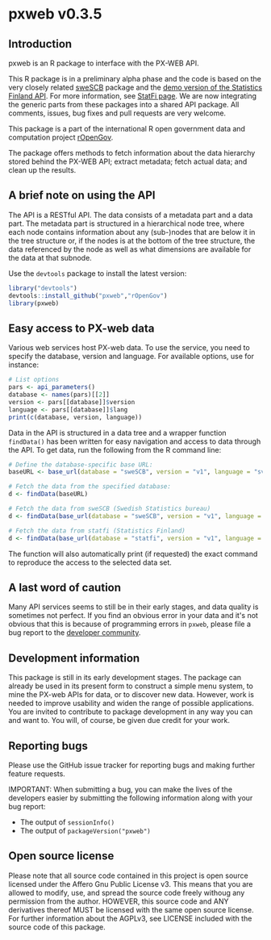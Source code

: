 pxweb v0.3.5
=======

## Introduction

pxweb is an R package to interface with the PX-WEB API.

This R package is in a preliminary alpha phase and the code is based
on the very closely related
[sweSCB](https://github.com/rOpenGov/sweSCB) package and the [demo
version of the Statistics Finland
API](http://pxwebapi2.stat.fi/api1.html). For more information, see
[StatFi page](http://www.stat.fi/org/avoindata/api.html). We are now
integrating the generic parts from these packages into a shared API
package. All comments, issues, bug fixes and pull requests are very
welcome.

This package is a part of the international R open government data and
computation project [rOpenGov](http://ropengov.github.io/).

The package offers methods to fetch information about the data
hierarchy stored behind the PX-WEB API; extract metadata; fetch actual
data; and clean up the results.


## A brief note on using the API

The API is a RESTful API. The data consists of a metadata part and a data part. The metadata part is structured in a hierarchical node tree, where each node contains information about any (sub-)nodes that are below it in the tree structure or, if the nodes is at the bottom of the tree structure, the data referenced by the node as well as what dimensions are available for the data at that subnode.

Use the `devtools` package to install the latest version:
```r
library("devtools")
devtools::install_github("pxweb","rOpenGov")
library(pxweb)
```

## Easy access to PX-web data

Various web services host PX-web data. To use the service, you need to
specify the database, version and language. For available options,
use for instance:

```r
# List options
pars <- api_parameters() 
database <- names(pars)[[2]]
version <- pars[[database]]$version
language <- pars[[database]]$lang
print(c(database, version, language))
```


Data in the API is structured in a data tree and a wrapper function `findData()` has been written for easy navigation and access to data through the API. To get data, run the following from the R command line:

```r
# Define the database-specific base URL:
baseURL <- base_url(database = "sweSCB", version = "v1", language = "sv")

# Fetch the data from the specified database:
d <- findData(baseURL)

# Fetch the data from sweSCB (Swedish Statistics bureau)
d <- findData(base_url(database = "sweSCB", version = "v1", language = "sv"))

# Fetch the data from statfi (Statistics Finland)
d <- findData(base_url(database = "statfi", version = "v1", language = "fi"))
```

The function will also automatically print (if requested) the exact
command to reproduce the access to the selected data set.


## A last word of caution

Many API services seems to still be in their early stages, and data
quality is sometimes not perfect. If you find an obvious error in your
data and it's not obvious that this is because of programming errors
in `pxweb`, please file a bug report to the [developer
community](http://ropengov.github.io/contribute/).

## Development information

This package is still in its early development stages. The package can
already be used in its present form to construct a simple menu system,
to mine the PX-web APIs for data, or to discover new data. However,
work is needed to improve usability and widen the range of possible
applications. You are invited to contribute to package development in
any way you can and want to. You will, of course, be given due credit
for your work.

## Reporting bugs

Please use the GitHub issue tracker for reporting bugs and making further feature requests.

IMPORTANT: When submitting a bug, you can make the lives of the developers easier by submitting the following information along with your bug report:
- The output of `sessionInfo()`
- The output of `packageVersion("pxweb")`

## Open source license

Please note that all source code contained in this project is open source licensed under the Affero Gnu Public License v3. This means that you are allowed to modify, use, and spread the source code freely withoug any permission from the author. HOWEVER, this source code and ANY derivatives thereof MUST be licensed with the same open source license. For further information about the AGPLv3, see LICENSE included with the source code of this package.
